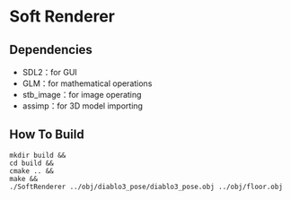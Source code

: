 # Soft Renderer

## Dependencies

* SDL2：for GUI
* GLM：for mathematical operations
* stb_image：for image operating
* assimp：for 3D model importing

## How To Build

```shell
mkdir build &&
cd build &&
cmake .. &&
make &&
./SoftRenderer ../obj/diablo3_pose/diablo3_pose.obj ../obj/floor.obj
```